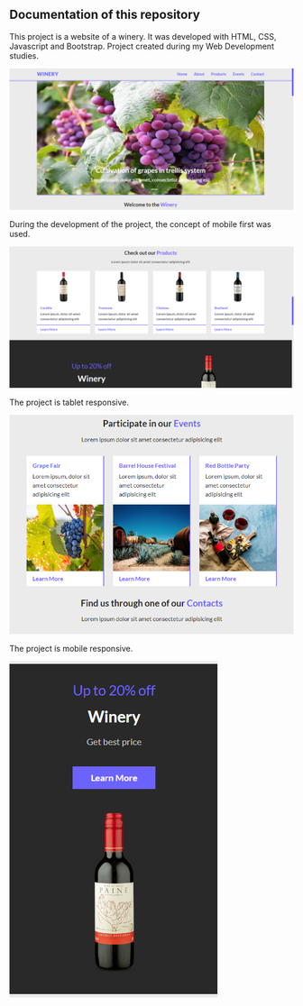 ## Documentation of this repository

This project is a website of a winery. It was developed with HTML, CSS, Javascript and Bootstrap. Project created during my Web Development studies.


<img src="/img/readme-image-1.png">

During the development of the project, the concept of mobile first was used.


<img src="/img/readme-image-2.png">

The project is tablet responsive.


<img src="/img/readme-image-3.png">

The project is mobile responsive.


<img src="/img/readme-image-4.png">
